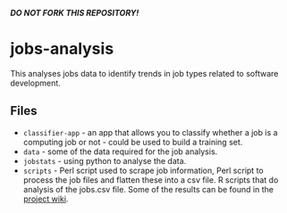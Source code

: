 ***DO NOT FORK THIS REPOSITORY!***
# jobs-analysis
This analyses jobs data to identify trends in job types related to software development. 

## Files

* `classifier-app` - an app that allows you to classify whether a job is a computing job or not - could be used to build a training set.
* `data` - some of the data required for the job analysis.
* `jobstats` - using python to analyse the data.
* `scripts` - Perl script used to scrape job information, Perl script to process the job files and flatten these into a csv file. R scripts that do analysis of the jobs.csv file. Some of the results can be found in the [project wiki](/wiki).

